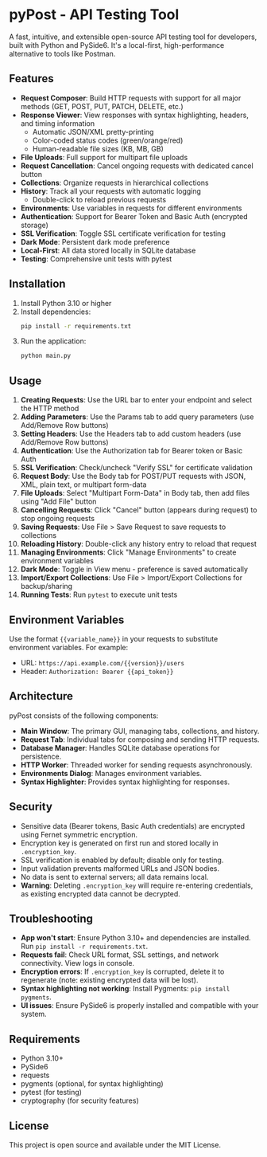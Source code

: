 # pyPost - API Testing Tool

A fast, intuitive, and extensible open-source API testing tool for developers, built with Python and PySide6. It's a local-first, high-performance alternative to tools like Postman.

## Features

- **Request Composer**: Build HTTP requests with support for all major methods (GET, POST, PUT, PATCH, DELETE, etc.)
- **Response Viewer**: View responses with syntax highlighting, headers, and timing information
  - Automatic JSON/XML pretty-printing
  - Color-coded status codes (green/orange/red)
  - Human-readable file sizes (KB, MB, GB)
- **File Uploads**: Full support for multipart file uploads
- **Request Cancellation**: Cancel ongoing requests with dedicated cancel button
- **Collections**: Organize requests in hierarchical collections
- **History**: Track all your requests with automatic logging
  - Double-click to reload previous requests
- **Environments**: Use variables in requests for different environments
- **Authentication**: Support for Bearer Token and Basic Auth (encrypted storage)
- **SSL Verification**: Toggle SSL certificate verification for testing
- **Dark Mode**: Persistent dark mode preference
- **Local-First**: All data stored locally in SQLite database
- **Testing**: Comprehensive unit tests with pytest

## Installation

1. Install Python 3.10 or higher
2. Install dependencies:
   ```bash
   pip install -r requirements.txt
   ```
3. Run the application:
   ```bash
   python main.py
   ```

## Usage

1. **Creating Requests**: Use the URL bar to enter your endpoint and select the HTTP method
2. **Adding Parameters**: Use the Params tab to add query parameters (use Add/Remove Row buttons)
3. **Setting Headers**: Use the Headers tab to add custom headers (use Add/Remove Row buttons)
4. **Authentication**: Use the Authorization tab for Bearer token or Basic Auth
5. **SSL Verification**: Check/uncheck "Verify SSL" for certificate validation
6. **Request Body**: Use the Body tab for POST/PUT requests with JSON, XML, plain text, or multipart form-data
7. **File Uploads**: Select "Multipart Form-Data" in Body tab, then add files using "Add File" button
8. **Cancelling Requests**: Click "Cancel" button (appears during request) to stop ongoing requests
9. **Saving Requests**: Use File > Save Request to save requests to collections
10. **Reloading History**: Double-click any history entry to reload that request
11. **Managing Environments**: Click "Manage Environments" to create environment variables
12. **Dark Mode**: Toggle in View menu - preference is saved automatically
13. **Import/Export Collections**: Use File > Import/Export Collections for backup/sharing
14. **Running Tests**: Run `pytest` to execute unit tests

## Environment Variables

Use the format `{{variable_name}}` in your requests to substitute environment variables. For example:
- URL: `https://api.example.com/{{version}}/users`
- Header: `Authorization: Bearer {{api_token}}`

## Architecture

pyPost consists of the following components:

- **Main Window**: The primary GUI, managing tabs, collections, and history.
- **Request Tab**: Individual tabs for composing and sending HTTP requests.
- **Database Manager**: Handles SQLite database operations for persistence.
- **HTTP Worker**: Threaded worker for sending requests asynchronously.
- **Environments Dialog**: Manages environment variables.
- **Syntax Highlighter**: Provides syntax highlighting for responses.

## Security

- Sensitive data (Bearer tokens, Basic Auth credentials) are encrypted using Fernet symmetric encryption.
- Encryption key is generated on first run and stored locally in `.encryption_key`.
- SSL verification is enabled by default; disable only for testing.
- Input validation prevents malformed URLs and JSON bodies.
- No data is sent to external servers; all data remains local.
- **Warning**: Deleting `.encryption_key` will require re-entering credentials, as existing encrypted data cannot be decrypted.

## Troubleshooting

- **App won't start**: Ensure Python 3.10+ and dependencies are installed. Run `pip install -r requirements.txt`.
- **Requests fail**: Check URL format, SSL settings, and network connectivity. View logs in console.
- **Encryption errors**: If `.encryption_key` is corrupted, delete it to regenerate (note: existing encrypted data will be lost).
- **Syntax highlighting not working**: Install Pygments: `pip install pygments`.
- **UI issues**: Ensure PySide6 is properly installed and compatible with your system.

## Requirements

- Python 3.10+
- PySide6
- requests
- pygments (optional, for syntax highlighting)
- pytest (for testing)
- cryptography (for security features)

## License

This project is open source and available under the MIT License.